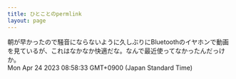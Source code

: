 ```yaml
---
title: ひとことのpermlink
layout: page
---
```

<div class="box" dt="1682294313514">
  朝が早かったので騒音にならないように久しぶりにBluetoothのイヤホンで動画を見ているが、これはなかなか快適だな。なんで最近使ってなかったんだっけか。
  <div class="content is-small">Mon Apr 24 2023 08:58:33 GMT+0900 (Japan Standard Time)</div>
</div>